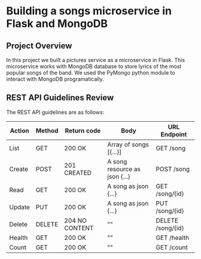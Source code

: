 # Building a songs microservice in Flask and MongoDB


## Project Overview
In this project we built a pictures service as a microservice in Flask. 
This microservice works with MongoDB database to store lyrics of the most popular songs of the band. We used   the PyMongo python module to interact with MongoDB programatically.


## REST API Guidelines Review

The REST API guidelines are as follows:

| Action | Method | Return code | Body | URL Endpoint |
|--------|--------|-------------|------|--------------|
| List   | GET    | 200 OK      | Array of songs [{...}] | GET /song |
| Create | POST   | 201 CREATED | A song resource as json {...} | POST /song |
| Read   | GET    | 200 OK      | A song as json {...} | GET /song/{id} |
| Update | PUT    | 200 OK      | A song as json {...} | PUT /song/{id} |
| Delete | DELETE | 204 NO CONTENT | "" | DELETE /song/{id} |
| Health | GET    | 200 OK      | "" | GET /health |
| Count  | GET    | 200 OK      | "" | GET /count |